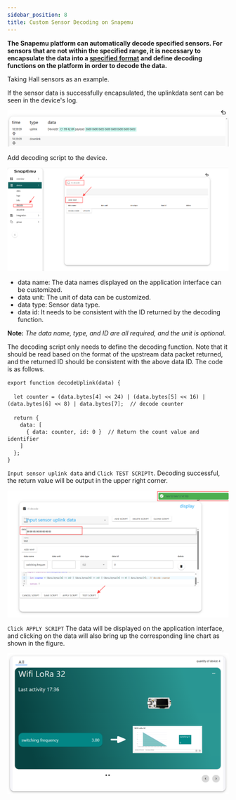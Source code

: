 ```yaml
---
sidebar_position: 8
title: Custom Sensor Decoding on Snapemu
---
```




**The Snapemu platform can automatically decode specified sensors. For sensors that are not within the specified range, it is necessary to encapsulate the data into a [specified format](/docs/devices/general-docs/data_format_document) and define decoding functions on the platform in order to decode the data.**

Taking Hall sensors as an example.

If the sensor data is successfully encapsulated, the uplinkdata sent can be seen in the device's log.

![](./img/define_sensor_decoding_function_on_snapemu/1.png)

Add decoding script to the device.

![](./img/define_sensor_decoding_function_on_snapemu/2.png)

- data name: The data names displayed on the application interface can be customized.
- data unit: The unit of data can be customized.
- data type: Sensor data type.
- data id: It needs to be consistent with the ID returned by the decoding function.

**Note:** *The data name, type, and ID are all required, and the unit is optional.*

The decoding script only needs to define the decoding function. Note that it should be read based on the format of the upstream data packet returned, and the returned ID should be consistent with the above data ID. The code is as follows.

```
export function decodeUplink(data) {
  
  let counter = (data.bytes[4] << 24) | (data.bytes[5] << 16) | (data.bytes[6] << 8) | data.bytes[7];  // decode counter

  return {
    data: [
      { data: counter, id: 0 }  // Return the count value and identifier
    ]
  };
}
```

`Input sensor uplink data` and `Click TEST SCRIPTt`. Decoding successful, the return value will be output in the upper right corner.

![](./img/define_sensor_decoding_function_on_snapemu/3.png)

`Click APPLY SCRIPT` The data will be displayed on the application interface, and clicking on the data will also bring up the corresponding line chart as shown in the figure.

![](./img/define_sensor_decoding_function_on_snapemu/4.png)